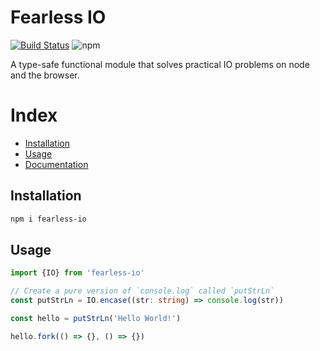# Fearless IO

[![Build Status](https://travis-ci.com/tusharmath/fearless-io.svg?branch=master)](https://travis-ci.com/tusharmath/fearless-io)
![npm](https://img.shields.io/npm/v/fearless-io.svg)

A type-safe functional module that solves practical IO problems on node and the browser.

# Index

- [Installation](#installation)
- [Usage](#usage)
- [Documentation](https://tusharm.com/fearless-io)

## Installation

```bash
npm i fearless-io
```

## Usage

```typescript
import {IO} from 'fearless-io'

// Create a pure version of `console.log` called `putStrLn`
const putStrLn = IO.encase((str: string) => console.log(str))

const hello = putStrLn('Hello World!')

hello.fork(() => {}, () => {})
```
